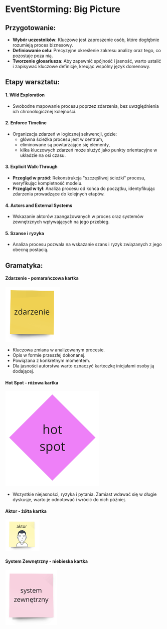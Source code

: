 # EventStorming: Big Picture

## Przygotowanie:

- **Wybór uczestników**: Kluczowe jest zaproszenie osób, które dogłębnie rozumieją proces biznesowy.
- **Definiowanie celu**: Precyzyjne określenie zakresu analizy oraz tego, co pozostaje poza nią.
- **Tworzenie glosariusza**: Aby zapewnić spójność i jasność, warto ustalić i zapisywać kluczowe definicje, kreując wspólny język domenowy.

## Etapy warsztatu:

#### 1. **Wild Exploration**
- Swobodne mapowanie procesu poprzez zdarzenia, bez uwzględnienia ich chronologicznej kolejności.

#### 2. **Enforce Timeline**
- Organizacja zdarzeń w logicznej sekwencji, gdzie:
  - główna ścieżka procesu jest w centrum,
  - eliminowane są powtarzające się elementy,
  - kilka kluczowych zdarzeń może służyć jako punkty orientacyjne w układzie na osi czasu.

#### 3. **Explicit Walk-Through**
- **Przegląd w przód**: Rekonstrukcja "szczęśliwej ścieżki" procesu, weryfikując kompletność modelu.
- **Przegląd w tył**: Analiza procesu od końca do początku, identyfikując zdarzenia prowadzące do kolejnych etapów.

#### 4. **Actors and External Systems**
- Wskazanie aktorów zaangażowanych w proces oraz systemów zewnętrznych wpływających na jego przebieg.

#### 5. **Szanse i ryzyka**
- Analiza procesu pozwala na wskazanie szans i ryzyk związanych z jego obecną postacią.

## Gramatyka:

#### Zdarzenie - pomarańczowa kartka
![zdarzenie](./images/event.png)
- Kluczowa zmiana w analizowanym procesie.
- Opis w formie przeszłej dokonanej.
- Powiązana z konkretnym momentem.
- Dla jasności autorstwa warto oznaczyć karteczkę inicjałami osoby ją dodającej.

#### Hot Spot - różowa kartka
![hot spot](./images/hot_spot.png)
- Wszystkie niejasności, ryzyka i pytania. Zamiast wdawać się w długie dyskusje, warto je odnotować i wrócić do nich później.

#### Aktor - żółta kartka
![aktor](./images/actor.png)

#### System Zewnętrzny - niebieska kartka
![system zewnętrzny](./images/external_system.png)
